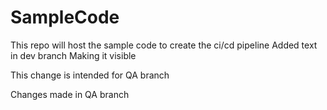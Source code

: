 # SampleCode
This repo will host the sample code to create the ci/cd pipeline
Added text in dev branch
Making it visible

This change is intended for QA branch

Changes made in QA branch

